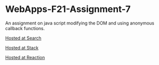 # WebApps-F21-Assignment-7
An assignment on java script modifying the DOM and using anonymous callback functions.

[Hosted at Search](https://44-563-webapps-f21.github.io/webapps-f21-assignment-7-chaitanyaswaroopdev/search.html)

[Hosted at Stack](https://44-563-webapps-f21.github.io/webapps-f21-assignment-7-chaitanyaswaroopdev/stack.html)

[Hosted at Reaction](https://44-563-webapps-f21.github.io/webapps-f21-assignment-7-chaitanyaswaroopdev/reaction.html)
